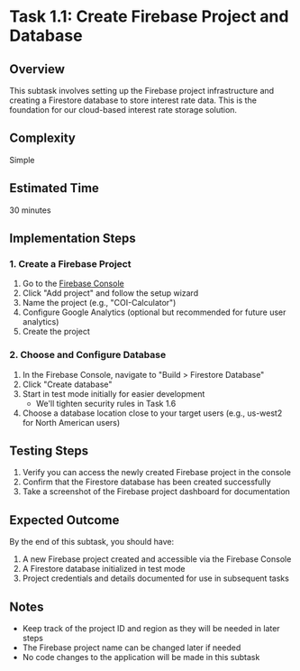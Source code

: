 # Task 1.1: Create Firebase Project and Database

## Overview
This subtask involves setting up the Firebase project infrastructure and creating a Firestore database to store interest rate data. This is the foundation for our cloud-based interest rate storage solution.

## Complexity
Simple

## Estimated Time
30 minutes

## Implementation Steps

### 1. Create a Firebase Project
1. Go to the [Firebase Console](https://console.firebase.google.com/)
2. Click "Add project" and follow the setup wizard
3. Name the project (e.g., "COI-Calculator")
4. Configure Google Analytics (optional but recommended for future user analytics)
5. Create the project

### 2. Choose and Configure Database
1. In the Firebase Console, navigate to "Build > Firestore Database"
2. Click "Create database"
3. Start in test mode initially for easier development
   - We'll tighten security rules in Task 1.6
4. Choose a database location close to your target users (e.g., us-west2 for North American users)

## Testing Steps
1. Verify you can access the newly created Firebase project in the console
2. Confirm that the Firestore database has been created successfully
3. Take a screenshot of the Firebase project dashboard for documentation

## Expected Outcome
By the end of this subtask, you should have:
1. A new Firebase project created and accessible via the Firebase Console
2. A Firestore database initialized in test mode
3. Project credentials and details documented for use in subsequent tasks

## Notes
- Keep track of the project ID and region as they will be needed in later steps
- The Firebase project name can be changed later if needed
- No code changes to the application will be made in this subtask
